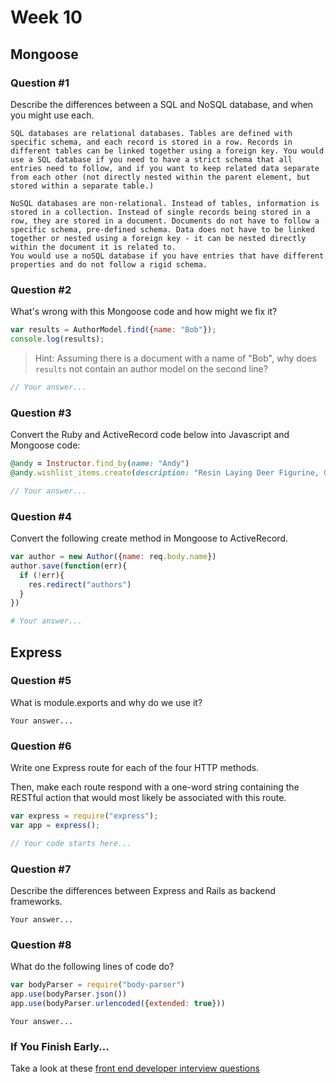 # Week 10

## Mongoose

### Question #1

Describe the differences between a SQL and NoSQL database, and when you might use each.

```text
SQL databases are relational databases. Tables are defined with specific schema, and each record is stored in a row. Records in different tables can be linked together using a foreign key. You would use a SQL database if you need to have a strict schema that all entries need to follow, and if you want to keep related data separate from each other (not directly nested within the parent element, but stored within a separate table.)

NoSQL databases are non-relational. Instead of tables, information is stored in a collection. Instead of single records being stored in a row, they are stored in a document. Documents do not have to follow a specific schema, pre-defined schema. Data does not have to be linked together or nested using a foreign key - it can be nested directly within the document it is related to.
You would use a noSQL database if you have entries that have different properties and do not follow a rigid schema. 
```

### Question #2

What's wrong with this Mongoose code and how might we fix it?

```js
var results = AuthorModel.find({name: "Bob"});
console.log(results);
```

> Hint: Assuming there is a document with a name of "Bob", why does `results` not contain an author model on the second line?

```js
// Your answer...
```

### Question #3

Convert the Ruby and ActiveRecord code below into Javascript and Mongoose code:

```rb
@andy = Instructor.find_by(name: "Andy")
@andy.wishlist_items.create(description: "Resin Laying Deer Figurine, Gold")
```

```js
// Your answer...
```

### Question #4

Convert the following create method in Mongoose to ActiveRecord.

```js
var author = new Author({name: req.body.name})
author.save(function(err){
  if (!err){
    res.redirect("authors")
  }
})
```

```rb
# Your answer...
```

## Express

### Question #5

What is module.exports and why do we use it?

```text
Your answer...
```

### Question #6

Write one Express route for each of the four HTTP methods.

Then, make each route respond with a one-word string containing the RESTful action that would most likely be associated with this route.

```js
var express = require("express");
var app = express();

// Your code starts here...

```

### Question #7

Describe the differences between Express and Rails as backend frameworks.

```text
Your answer...
```

### Question #8

What do the following lines of code do?

```js
var bodyParser = require("body-parser")
app.use(bodyParser.json())
app.use(bodyParser.urlencoded({extended: true}))
```

```text
Your answer...
```

### If You Finish Early...

Take a look at these [front end developer interview questions](https://github.com/h5bp/Front-end-Developer-Interview-Questions/blob/master/README.md)
